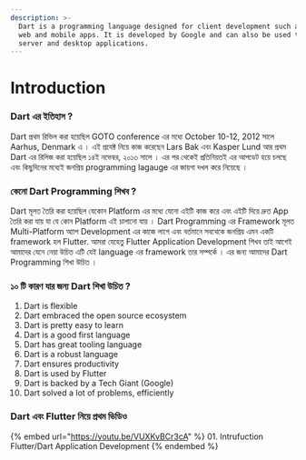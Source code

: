 ```yaml
---
description: >-
  Dart is a programming language designed for client development such as for the
  web and mobile apps. It is developed by Google and can also be used to build
  server and desktop applications.
---
```


# Introduction

### Dart এর ইতিহাস ?

Dart প্রথম রিভিল করা হয়েছিল GOTO conference এর মধ্যে October 10-12, 2012 সালে Aarhus, Denmark এ । এই প্রযেক্ট নিয়ে কাজ করেছেন Lars Bak এবং Kasper Lund আর প্রথম Dart এর রিলিজ করা হয়েছিল ১৪ই নভেম্বর, ২০১৩ সালে । এর পর থেকেই প্রতিনিয়তই এর আপডেট হয়ে চলছে এবং কিছুদিনের মধ্যেই জনপ্রিয় programming lagauge এর জায়গা দখল করে নিয়েছে ।&#x20;

### কেনো Dart Programming শিখব ?

Dart মূলত তৈরি করা হয়েছিল যেকোন Platform এর মধ্যে যেনো এইটি কাজ করে এবং এইটি দিয়ে দ্রুত App তৈরি করা যায় যা যে কোন Platform এই চালানো যায় । Dart Programming এর Framework মূলত Multi-Platform অ্যাপ Development এর কাজে লাগে এবং বর্তমানে সবথেকে জনপ্রিয় এমন একটি framework হল Flutter. আমরা যেহেতু Flutter Application Development শিখব তাই আগেই আমাদের যেনে নেয়া উচিত এটি যেই language এর framework তার সম্পর্কে । এর জন্য আমাদের Dart Programming শিখা উচিত ।

### ১০ টি কারণ যার জন্য Dart শিখা উচিত ?

1. Dart is flexible
2. Dart embraced the open source ecosystem
3. Dart is pretty easy to learn
4. Dart is a good first language
5. Dart has great tooling language
6. Dart is a robust language
7. Dart ensures productivity
8. Dart is used by Flutter
9. Dart is backed by a Tech Giant (Google)
10. Dart solved a lot of problems, efficiently

### Dart এবং Flutter নিয়ে প্রথম ভিডিও&#x20;

{% embed url="https://youtu.be/VUXKvBCr3cA" %}
01\. Intrufuction Flutter/Dart Application Development
{% endembed %}

